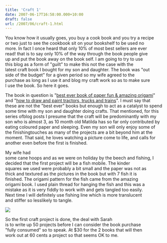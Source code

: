 ```yaml
---
title: 'Craft 1'
date: 2007-06-17T16:58:00.000+10:00
draft: false
url: /2007/06/craft-1.html
---
```


You know how it usually goes, you buy a cook book and you try a recipe  
or two just to see the cookbook sit on your bookshelf to be used no  
more. In fact I once heard that only 10% of most best sellers are ever  
read! that is to say only 10% of the way through the book people give  
up and put the book away on the book self. I am going to try to use  
this blog as a form of "guilt" to make this not the case with the  
latest craft book I bought for my son and daughter. The book was "out  
side of the budget" for a given period so my wife agreed to the  
purchase as long as I use it and blog my craft work so as to make sure  
I use the book. So here it goes.  
  
The book in question is "[best ever book of paper fun & amazing origami](http://www.amazon.com/Best-Ever-Paper-Amazing-Origami/dp/0754802442/ref=sr_1_1/103-1339579-8485443?ie=UTF8&s=books&qid=1182065265&sr=1-1)" and "[how to draw and paint tractors, trucks and trains](http://www.amazon.com/Draw-Paint-Tractors-Trucks-Trains/dp/0572030118/ref=s1_1/103-1339579-8485443?ie=UTF8&s=books&qid=1182065368&sr=1-1)". I must say that these are not the "best ever" books but enough to act as a catalyst to spend some time with my son and daughter doing crafts. That mentioned, for this series ofblog posts I presume that the craft will be predominantly with my son who is almost 3, as 10 month old Matilda has so far only contributed by eating coloured paper and sleeping. Even my son will only enjoy some of the finishingtouches as many of the projects are a bit beyond him at the moment. That said, he loves watching a picture come to life, and calls for another even before the first is finished.  
  
My wife had  
some cane hoops and as we were on holiday by the beech and fishing, I  
decided that the first project will be a fish mobile. The kinder  
squares we used were probably a bit small and the paper was not as  
thick and textured as the pictures in the book but with 7 fish it is  
finished. The origami pattern for the fish came from the amazing  
origami book. I used plain thread for hanging the fish and this was a  
mistake as it is very fiddly to work with and gets tangled too easily.  
Next time I will definitely use fishing line which is more translucent  
and stiffer so lesslikely to tangle.  
  
[![](http://bp0.blogger.com/_4vfkkwv6VBo/RnTh6MH6sKI/AAAAAAAAAAM/lQeeXjleRAQ/s320/felixMobile.jpg)](http://bp0.blogger.com/_4vfkkwv6VBo/RnTh6MH6sKI/AAAAAAAAAAM/lQeeXjleRAQ/s1600-h/felixMobile.jpg)  
  
So the first craft project is done, the deal with Sarah  
is to write up 50 projects before I can consider the book purchase  
"fully consumed" so to speak. At $30 for the 2 books that will then  
work out at 60 cents a project so that seems OK to me.